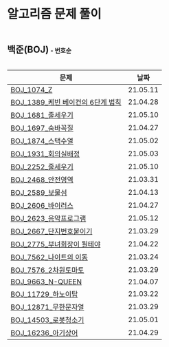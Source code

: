 # 알고리즘 문제 풀이



<h2 style="display: inline-block">백준(BOJ)</h2> <h4 style="display: inline-block;">- 번호순</h4>

| 문제                                                         | 날짜     |
| ------------------------------------------------------------ | -------- |
| [BOJ_1074_Z](./BOJ/BOJ_1074_Z.py)                            | 21.05.11 |
| [BOJ_1389_케빈 베이컨의 6단계 법칙](./BOJ/BOJ_1389_케빈베이컨의6단계법칙.py) | 21.04.28 |
| [BOJ_1681_줄세우기](./BOJ/BOJ_1681_줄세우기.py)              | 21.05.10 |
| [BOJ_1697_숨바꼭질](./BOJ/BOJ_1697_숨바꼭질.py)              | 21.04.27 |
| [BOJ_1874_스택수열](./BOJ/BOJ_1874_스택수열.py)              | 21.05.02 |
| [BOJ_1931_회의실배정](./BOJ/BOJ_1931_회의실배정.py)          | 21.05.03 |
| [BOJ_2252_줄세우기](./BOJ/BOJ_2252_줄세우기.py)              | 21.05.10 |
| [BOJ_2468_안전영역](./BOJ/BOJ_2468_안전영역.py)              | 21.03.31 |
| [BOJ_2589_보물섬](./BOJ/BOJ_2589_보물섬.py)                  | 21.04.13 |
| [BOJ_2606_바이러스](./BOJ/BOJ_2606_바이러스_다시해보기.py)   | 21.04.27 |
| [BOJ_2623_음악프로그램](./BOJ/BOJ_2623_음악프로그램.py)      | 21.05.12 |
| [BOJ_2667_단지번호붙이기](./BOJ/BOJ_2667_단지번호붙이기.py)  | 21.03.29 |
| [BOJ_2775_부녀회장이 될테야](./BOJ/BOJ_2775_부녀회장이될테야.py) | 21.04.22 |
| [BOJ_7562_나이트의 이동](./BOJ/BOJ_7562_나이트의이동.py)     | 21.03.24 |
| [BOJ_7576_2차원토마토](./BOJ/BOJ_7576_2차원토마토.py)        | 21.03.29 |
| [BOJ_9663_N-QUEEN](./BOJ/BOJ_9663_NQUEEN.py)                 | 21.04.07 |
| [BOJ_11729_하노이탑](./BOJ/BOJ_11729_하노이탑.py)            | 21.03.22 |
| [BOJ_12871_무한문자열](./BOJ/BOJ_12871_무한문자열.py)        | 21.03.29 |
| [BOJ_14503_로봇청소기](./BOJ/BOJ_14503_로봇청소기.py)        | 21.05.01 |
| [BOJ_16236_아기상어](./BOJ/BOJ_16236_아기상어.py)            | 21.04.29 |





